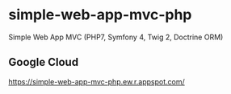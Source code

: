 # simple-web-app-mvc-php
Simple Web App MVC (PHP7, Symfony 4, Twig 2, Doctrine ORM)

## Google Cloud
https://simple-web-app-mvc-php.ew.r.appspot.com/
